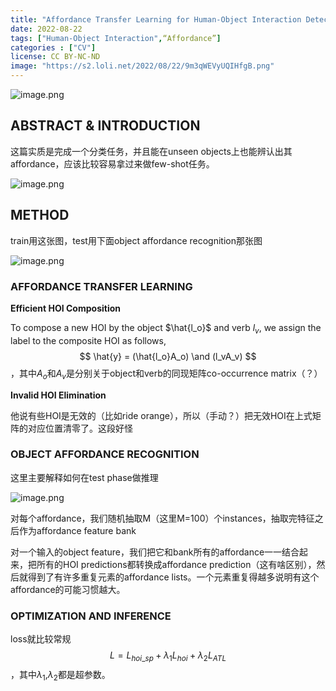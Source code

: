 ```yaml
---
title: "Affordance Transfer Learning for Human-Object Interaction Detection"
date: 2022-08-22
tags: ["Human-Object Interaction",“Affordance”]
categories : ["CV"]
license: CC BY-NC-ND
image: "https://s2.loli.net/2022/08/22/9m3qWEVyUQIHfgB.png"
---
```


![image.png](https://s2.loli.net/2022/08/22/avbpq9mtxy5IdCF.png)

## ABSTRACT & INTRODUCTION

这篇实质是完成一个分类任务，并且能在unseen objects上也能辨认出其affordance，应该比较容易拿过来做few-shot任务。

![image.png](https://s2.loli.net/2022/08/22/UltqHo4P2MOs9Lf.png)

## METHOD

train用这张图，test用下面object affordance recognition那张图

![image.png](https://s2.loli.net/2022/08/22/9m3qWEVyUQIHfgB.png)

### AFFORDANCE TRANSFER LEARNING

**Efficient HOI Composition**

To compose a new HOI by the object $\hat{l_o}$ and verb $l_v$, we assign the label to the composite HOI as follows,
$$
\hat{y} = (\hat{l_o}A_o) \and (l_vA_v)
$$
，其中$A_o$和$A_v$是分别关于object和verb的同现矩阵co-occurrence matrix（？）

**Invalid HOI Elimination**

他说有些HOI是无效的（比如ride orange），所以（手动？）把无效HOI在上式矩阵的对应位置清零了。这段好怪

### OBJECT AFFORDANCE RECOGNITION

这里主要解释如何在test phase做推理

![image.png](https://s2.loli.net/2022/08/22/CaRPrfTUmpjAqtX.png)

对每个affordance，我们随机抽取M（这里M=100）个instances，抽取完特征之后作为affordance feature bank

对一个输入的object feature，我们把它和bank所有的affordance一一结合起来，把所有的HOI predictions都转换成affordance prediction（这有啥区别），然后就得到了有许多重复元素的affordance lists。一个元素重复得越多说明有这个affordance的可能习惯越大。

### OPTIMIZATION AND INFERENCE

loss就比较常规
$$
L = L_{hoi\_sp}+\lambda_1L_{hoi}+\lambda_2L_{ATL}
$$
，其中$\lambda_1$,$\lambda_2$都是超参数。